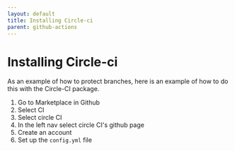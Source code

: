```yaml
---
layout: default
title: Installing Circle-ci
parent: github-actions
---
```


# Installing Circle-ci

As an example of how to protect branches, here is an example of how to do this with the Circle-CI package.

1. Go to Marketplace in Github
2. Select CI
3. Select circle CI
4. In the left nav select circle CI's github page
5. Create an account
6. Set up the `config.yml` file
